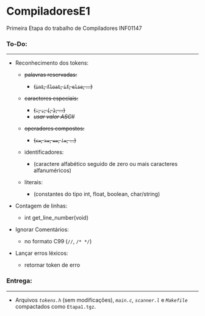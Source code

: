 # CompiladoresE1
Primeira Etapa do trabalho de Compiladores INF01147

### To-Do:

___

- Reconhecimento dos tokens:
    - ~~palavras reservadas:~~
        - ~~(`int`, `float`, `if`, `else`, ...)~~

    - ~~caracteres especiais:~~
        - ~~(`:`, `;`, `{`, `}`, ...)~~
        - ~~*usar valor ASCII*~~

    - ~~operadores compostos:~~
        - ~~(`<=`, `>=`, `==`, `!=`, ...)~~

    - identificadores:
        - (caractere alfabético seguido de zero ou mais caracteres alfanuméricos)

    - literais:
        - (constantes do tipo int, float, boolean, char/string)

- Contagem de linhas:
    - int get_line_number(void)

- Ignorar Comentários:
    - no formato C99 (`//`, `/* */`)

- Lançar erros léxicos:
    - retornar token de erro

### Entrega:

___

- Arquivos *`tokens.h`* (sem modificações), *`main.c`*, *`scanner.l`* e *`Makefile`* compactados como `Etapa1.tgz`.




    